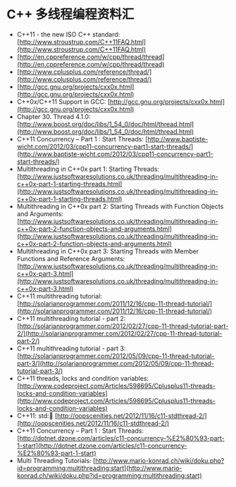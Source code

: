 ﻿# C++ 多线程编程资料汇 #

- C++11 - the new ISO C++ standard: [http://www.stroustrup.com/C++11FAQ.html](http://www.stroustrup.com/C++11FAQ.html)
- [http://en.cppreference.com/w/cpp/thread/thread](http://en.cppreference.com/w/cpp/thread/thread)
- [http://www.cplusplus.com/reference/thread/](http://www.cplusplus.com/reference/thread/)
- [http://gcc.gnu.org/projects/cxx0x.html](http://gcc.gnu.org/projects/cxx0x.html)
- C++0x/C++11 Support in GCC: [http://gcc.gnu.org/projects/cxx0x.html](http://gcc.gnu.org/projects/cxx0x.html)
- Chapter 30. Thread 4.1.0: [http://www.boost.org/doc/libs/1_54_0/doc/html/thread.html](http://www.boost.org/doc/libs/1_54_0/doc/html/thread.html)
- C++11 Concurrency – Part 1 : Start Threads: [http://www.baptiste-wicht.com/2012/03/cpp11-concurrency-part1-start-threads/](http://www.baptiste-wicht.com/2012/03/cpp11-concurrency-part1-start-threads/)
- Multithreading in C++0x part 1: Starting Threads: [http://www.justsoftwaresolutions.co.uk/threading/multithreading-in-c++0x-part-1-starting-threads.html](http://www.justsoftwaresolutions.co.uk/threading/multithreading-in-c++0x-part-1-starting-threads.html)
- Multithreading in C++0x part 2: Starting Threads with Function Objects and Arguments: [http://www.justsoftwaresolutions.co.uk/threading/multithreading-in-c++0x-part-2-function-objects-and-arguments.html](http://www.justsoftwaresolutions.co.uk/threading/multithreading-in-c++0x-part-2-function-objects-and-arguments.html)
- Multithreading in C++0x part 3: Starting Threads with Member Functions and Reference Arguments: [http://www.justsoftwaresolutions.co.uk/threading/multithreading-in-c++0x-part-3.html](http://www.justsoftwaresolutions.co.uk/threading/multithreading-in-c++0x-part-3.html)
- C++11 multithreading tutorial: [http://solarianprogrammer.com/2011/12/16/cpp-11-thread-tutorial/](http://solarianprogrammer.com/2011/12/16/cpp-11-thread-tutorial/)
- C++11 multithreading tutorial - part 2: [http://solarianprogrammer.com/2012/02/27/cpp-11-thread-tutorial-part-2/](http://solarianprogrammer.com/2012/02/27/cpp-11-thread-tutorial-part-2/)
- C++11 multithreading tutorial - part 3: [http://solarianprogrammer.com/2012/05/09/cpp-11-thread-tutorial-part-3/](http://solarianprogrammer.com/2012/05/09/cpp-11-thread-tutorial-part-3/)
- C++11 threads, locks and condition variables: [http://www.codeproject.com/Articles/598695/Cplusplus11-threads-locks-and-condition-variables](http://www.codeproject.com/Articles/598695/Cplusplus11-threads-locks-and-condition-variables)
- C++11: std::thread: [http://oopscenities.net/2012/11/16/c11-stdthread-2/](http://oopscenities.net/2012/11/16/c11-stdthread-2/)
- C++11 Concurrency – Part 1 : Start Threads: [http://dotnet.dzone.com/articles/c11-concurrency-%E2%80%93-part-1-start](http://dotnet.dzone.com/articles/c11-concurrency-%E2%80%93-part-1-start)
- Multi Threading Tutorials: [http://www.mario-konrad.ch/wiki/doku.php?id=programming:multithreading:start](http://www.mario-konrad.ch/wiki/doku.php?id=programming:multithreading:start)